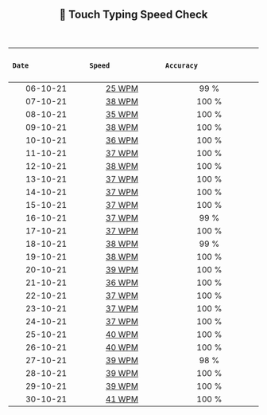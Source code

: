 

## <p align ="center"> 💢 Touch Typing Speed Check </p> 

</br>



| &nbsp; &nbsp;&nbsp; &nbsp; &nbsp; &nbsp; &nbsp; &nbsp; &nbsp; &nbsp; &nbsp; &nbsp; &nbsp; &nbsp; **`Date`** &nbsp; &nbsp;&nbsp; &nbsp; &nbsp; &nbsp; &nbsp; &nbsp; &nbsp; &nbsp; &nbsp;&nbsp; &nbsp; &nbsp; | &nbsp; &nbsp; &nbsp; &nbsp; &nbsp; &nbsp; &nbsp; &nbsp; &nbsp; &nbsp; &nbsp; &nbsp; **`Speed`** &nbsp; &nbsp; &nbsp; &nbsp; &nbsp; &nbsp; &nbsp;&nbsp; &nbsp; &nbsp; &nbsp; &nbsp; &nbsp;|&nbsp; &nbsp; &nbsp; &nbsp; &nbsp;&nbsp; &nbsp; &nbsp; &nbsp; &nbsp; &nbsp; &nbsp; &nbsp;&nbsp; &nbsp; &nbsp; **`Accuracy`** &nbsp; &nbsp;&nbsp; &nbsp; &nbsp; &nbsp; &nbsp; &nbsp; &nbsp; &nbsp;&nbsp; &nbsp; &nbsp; &nbsp; &nbsp; &nbsp;  |
|:-----------:|:-----------:|:-----------:|
| 06-10-21    | [25 WPM](https://github.com/cleanhand/phase-1-Chayan-11/blob/main/Typing%20Speed%20Test%20Challenge/Screenshots/06-10-21.md) |  99 % |
| 07-10-21    | [38 WPM](https://github.com/cleanhand/phase-1-Chayan-11/blob/main/Typing%20Speed%20Test%20Challenge/Screenshots/07-10-21.md) | 100 % |
| 08-10-21    | [35 WPM](https://github.com/cleanhand/phase-1-Chayan-11/blob/main/Typing%20Speed%20Test%20Challenge/Screenshots/08-10-21.md) | 100 % | 
| 09-10-21    | [38 WPM](https://github.com/cleanhand/phase-1-Chayan-11/blob/main/Typing%20Speed%20Test%20Challenge/Screenshots/09-10-21.md) | 100 % |
| 10-10-21    | [36 WPM](https://github.com/cleanhand/phase-1-Chayan-11/blob/main/Typing%20Speed%20Test%20Challenge/Screenshots/10-10-21.md) | 100 % |
| 11-10-21    | [37 WPM](https://github.com/cleanhand/phase-1-Chayan-11/blob/main/Typing%20Speed%20Test%20Challenge/Screenshots/11-10-21.md) | 100 % |
| 12-10-21    | [38 WPM](https://github.com/cleanhand/phase-1-Chayan-11/blob/main/Typing%20Speed%20Test%20Challenge/Screenshots/12-10-21.md) | 100 % |
| 13-10-21    | [37 WPM](https://github.com/cleanhand/phase-1-Chayan-11/blob/main/Typing%20Speed%20Test%20Challenge/Screenshots/13-10-21.md) | 100 % |
| 14-10-21    | [37 WPM](https://github.com/cleanhand/phase-1-Chayan-11/blob/main/Typing%20Speed%20Test%20Challenge/Screenshots/14-10-21.md) | 100 % |
| 15-10-21    | [37 WPM](https://github.com/cleanhand/phase-1-Chayan-11/blob/main/Typing%20Speed%20Test%20Challenge/Screenshots/15-10-21.md) | 100 % |
| 16-10-21    | [37 WPM](https://github.com/cleanhand/phase-1-Chayan-11/blob/main/Typing%20Speed%20Test%20Challenge/Screenshots/16-10-21.md) |  99 % |
| 17-10-21    | [37 WPM](https://github.com/cleanhand/phase-1-Chayan-11/blob/main/Typing%20Speed%20Test%20Challenge/Screenshots/17-10-21.md) | 100 % |
| 18-10-21    | [38 WPM](https://github.com/cleanhand/phase-1-Chayan-11/blob/main/Typing%20Speed%20Test%20Challenge/Screenshots/18-10-21.md) |  99 % |
| 19-10-21    | [38 WPM](https://github.com/cleanhand/phase-1-Chayan-11/blob/main/Typing%20Speed%20Test%20Challenge/Screenshots/19-10-21.md) | 100 % |
| 20-10-21    | [39 WPM](https://github.com/cleanhand/phase-1-Chayan-11/blob/main/Typing%20Speed%20Test%20Challenge/Screenshots/20-10-21.md) | 100 % |
| 21-10-21    | [36 WPM](https://github.com/cleanhand/phase-1-Chayan-11/blob/main/Typing%20Speed%20Test%20Challenge/Screenshots/21-10-21.md) | 100 % |
| 22-10-21    | [37 WPM](https://github.com/cleanhand/phase-1-Chayan-11/blob/main/Typing%20Speed%20Test%20Challenge/Screenshots/22-10-21.md) | 100 % |
| 23-10-21    | [37 WPM](https://github.com/cleanhand/phase-1-Chayan-11/blob/main/Typing%20Speed%20Test%20Challenge/Screenshots/23-10-21.md) | 100 % |
| 24-10-21    | [37 WPM](https://github.com/cleanhand/phase-1-Chayan-11/blob/main/Typing%20Speed%20Test%20Challenge/Screenshots/24-10-21.md) | 100 % |
| 25-10-21    | [40 WPM](https://github.com/cleanhand/phase-1-Chayan-11/blob/main/Typing%20Speed%20Test%20Challenge/Screenshots/25-10-21.md) | 100 % |
| 26-10-21    | [40 WPM](https://github.com/cleanhand/phase-1-Chayan-11/blob/main/Typing%20Speed%20Test%20Challenge/Screenshots/26-10-21.md) | 100 % |
| 27-10-21    | [39 WPM](https://github.com/cleanhand/phase-1-Chayan-11/blob/main/Typing%20Speed%20Test%20Challenge/Screenshots/27-10-21.md) |  98 % |
| 28-10-21    | [39 WPM](https://github.com/cleanhand/phase-1-Chayan-11/blob/main/Typing%20Speed%20Test%20Challenge/Screenshots/28-10-21.md) | 100 % |
| 29-10-21    | [39 WPM](https://github.com/cleanhand/phase-1-Chayan-11/blob/main/Typing%20Speed%20Test%20Challenge/Screenshots/29-10-21.md) | 100 % |
| 30-10-21    | [41 WPM](https://github.com/cleanhand/phase-1-Chayan-11/blob/main/Typing%20Speed%20Test%20Challenge/Screenshots/30-10-21.md) | 100 % |
